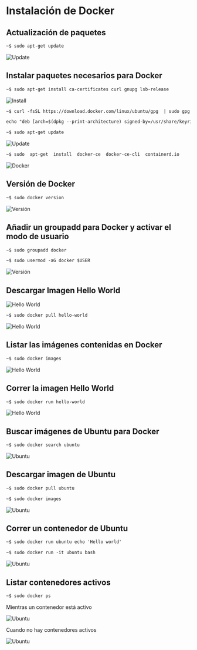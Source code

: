# Instalación de Docker

## Actualización de paquetes

```txt
~$ sudo apt-get update
```

![Update](doc/01.png)

## Instalar paquetes necesarios para Docker

```txt
~$ sudo apt-get install ca-certificates curl gnupg lsb-release 
```

![Install](doc/02.png)

```txt
~$ curl -fsSL https://download.docker.com/linux/ubuntu/gpg  | sudo gpg --dearmor -o /usr/share/keyrings/docker-archive-keyring.gpg
```

```txt
echo "deb [arch=$(dpkg --print-architecture) signed-by=/usr/share/keyrings/docker-archive-keyring.gpg] https://download.docker.com/linux/ubuntu $(lsb_release -cs) stable" | sudo tee /etc/apt/sources.list.d/docker.list > /dev/null
```

```txt
~$ sudo apt-get update
```

![Update](doc/03.png)

```txt
~$ sudo  apt-get  install  docker-ce  docker-ce-cli  containerd.io
```

![Docker](doc/04.png)

## Versión de Docker

```txt
~$ sudo docker version
```

![Versión](doc/05.png)

## Añadir un groupadd para Docker y activar el modo de usuario

```txt
~$ sudo groupadd docker 
```

```txt
~$ sudo usermod -aG docker $USER
```

![Versión](doc/06.png)

## Descargar Imagen Hello World

![Hello World](doc/07.png)

```txt
~$ sudo docker pull hello-world
```

![Hello World](doc/08.png)

## Listar las imágenes contenidas en Docker

```txt
~$ sudo docker images
```

![Hello World](doc/09.png)

## Correr la imagen Hello World

```txt
~$ sudo docker run hello-world
```

![Hello World](doc/10.png)

## Buscar imágenes de Ubuntu para Docker

```txt
~$ sudo docker search ubuntu
```

![Ubuntu](doc/11.png)

## Descargar imagen de Ubuntu

```txt
~$ sudo docker pull ubuntu
```

```txt
~$ sudo docker images
```

![Ubuntu](doc/12.png)

## Correr un contenedor de Ubuntu

```txt
~$ sudo docker run ubuntu echo 'Hello world'
```

```txt
~$ sudo docker run -it ubuntu bash
```

![Ubuntu](doc/13.png)

## Listar contenedores activos

```txt
~$ sudo docker ps
```

Mientras un contenedor está activo

![Ubuntu](doc/14.png)

Cuando no hay contenedores activos

![Ubuntu](doc/15.png)
